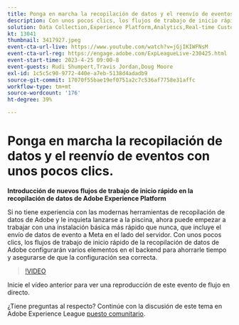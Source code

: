 ```yaml
---
title: Ponga en marcha la recopilación de datos y el reenvío de eventos con unos pocos clics.
description: Con unos pocos clics, los flujos de trabajo de inicio rápido de la recopilación de datos de Adobe configurarán varios elementos en el backend para ahorrarle tiempo y asegurarse de que la configuración sea correcta.
solution: Data Collection,Experience Platform,Analytics,Real-time Customer Data Platform,Customer Journey Analytics
kt: 13041
thumbnail: 3417927.jpeg
event-cta-url-live: https://www.youtube.com/watch?v=jGjIKIWFNsM
event-cta-url-reg: https://engage.adobe.com/ExpLeagueLive-230425.html
event-start-time: 2023-4-25 09:00-8
event-guests: Rudi Shumpert,Travis Jordan,Doug Moore
exl-id: 1c5c5c90-9772-440e-a7eb-5138d4adadb9
source-git-commit: 17070f55bae19ef0751a2c7c536af7758e31affc
workflow-type: tm+mt
source-wordcount: '176'
ht-degree: 39%

---
```


# Ponga en marcha la recopilación de datos y el reenvío de eventos con unos pocos clics.

**Introducción de nuevos flujos de trabajo de inicio rápido en la recopilación de datos de Adobe Experience Platform**

Si no tiene experiencia con las modernas herramientas de recopilación de datos de Adobe y le inquieta lanzarse a la piscina, ahora puede empezar a trabajar con una instalación básica más rápido que nunca, que incluye el envío de datos de evento a Meta en el lado del servidor. Con unos pocos clics, los flujos de trabajo de inicio rápido de la recopilación de datos de Adobe configurarán varios elementos en el backend para ahorrarle tiempo y asegurarse de que la configuración sea correcta.

>[!VIDEO](https://video.tv.adobe.com/v/3417927/?quality=12&learn=on)

Inicie el vídeo anterior para ver una reproducción de este evento de flujo en directo.

¿Tiene preguntas al respecto? Continúe con la discusión de este tema en Adobe Experience League [puesto comunitario](https://experienceleaguecommunities.adobe.com/t5/adobe-experience-platform-data/experience-league-live-post-session-discussion-get-data/m-p/589754#M476).
